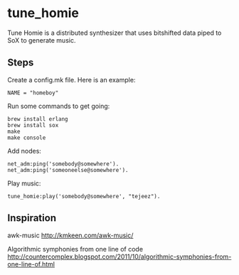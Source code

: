tune_homie
==========

Tune Homie is a distributed synthesizer that uses bitshifted data piped
to SoX to generate music.

## Steps

Create a config.mk file. Here is an example:

    NAME = "homeboy"

Run some commands to get going:

    brew install erlang
    brew install sox
    make
    make console

Add nodes:

    net_adm:ping('somebody@somewhere').
    net_adm:ping('someoneelse@somewhere').

Play music:

    tune_homie:play('somebody@somewhere', "tejeez").

## Inspiration

awk-music
http://kmkeen.com/awk-music/

Algorithmic symphonies from one line of code
http://countercomplex.blogspot.com/2011/10/algorithmic-symphonies-from-one-line-of.html
